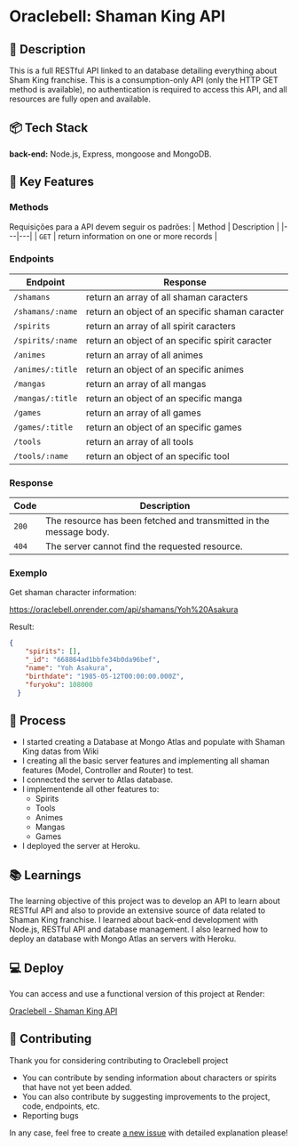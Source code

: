# Oraclebell: Shaman King API

## 📃 Description

This is a full RESTful API linked to an database detailing everything about Sham King franchise. This is a consumption-only API (only the HTTP GET method is available), no authentication is required to access this API, and all resources are fully open and available. 

## 📦 Tech Stack

**back-end:** Node.js, Express, mongoose and MongoDB.

## 🔑 Key Features

### Methods
Requisições para a API devem seguir os padrões:
| Method | Description |
|---|---|
| `GET` | return information on one or more records |
### Endpoints
| Endpoint | Response |
|---|---|
| `/shamans` | return an array of all shaman caracters |
| `/shamans/:name` | return an object of an specific shaman caracter |
| `/spirits` | return an array of all spirit caracters |
| `/spirits/:name` | return an object of an specific spirit caracter |
| `/animes` | return an array of all animes |
| `/animes/:title` | return an object of an specific animes |
| `/mangas` | return an array of all mangas |
| `/mangas/:title` | return an object of an specific manga |
| `/games` | return an array of all games |
| `/games/:title` | return an object of an specific games |
| `/tools` | return an array of all tools |
| `/tools/:name` | return an object of an specific tool |
### Response
| Code | Description |
|---|---|
| `200` | The resource has been fetched and transmitted in the message body. |
| `404` | The server cannot find the requested resource. |

### Exemplo
Get shaman character information:

https://oraclebell.onrender.com/api/shamans/Yoh%20Asakura

Result:

```json
{
    "spirits": [],
    "_id": "668864ad1bbfe34b0da96bef",
    "name": "Yoh Asakura",
    "birthdate": "1985-05-12T00:00:00.000Z",
    "furyoku": 108000
  }
```

## 💭 Process

- I started creating a Database at Mongo Atlas and populate with Shaman King datas from Wiki
- I creating all the basic server features and implementing all shaman features (Model, Controller and Router) to test.
- I connected the server to Atlas database.
- I implementende all other features to:
  - Spirits
  - Tools
  - Animes
  - Mangas
  - Games
 - I deployed the server at Heroku.     

## 📚 Learnings

The learning objective of this project was to develop an API to learn about RESTful API and also to provide an extensive source of data related to Shaman King franchise. I learned about back-end development with Node.js, RESTful API and database management. I also learned how to deploy an database with Mongo Atlas an servers with Heroku.

## 💻 Deploy

You can access and use a functional version of this project at Render:

[Oraclebell - Shaman King API](https://oraclebell.onrender.com/)

## 🙏 Contributing

Thank you for considering contributing to Oraclebell project

- You can contribute by sending information about characters or spirits that have not yet been added.
- You can also contribute by suggesting improvements to the project, code, endpoints, etc.
- Reporting bugs

In any case, feel free to create [a new issue](https://github.com/PedroEugenioDev/Oraclebell/issues) with detailed explanation please!
